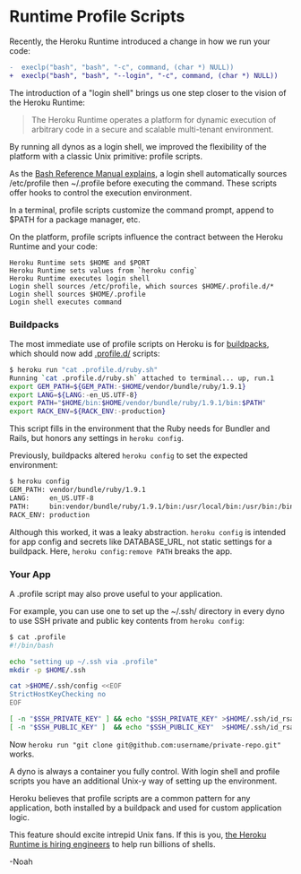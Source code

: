 # Runtime Profile Scripts

Recently, the Heroku Runtime introduced a change in how we run your code:

```diff
-  execlp("bash", "bash", "-c", command, (char *) NULL))
+  execlp("bash", "bash", "--login", "-c", command, (char *) NULL))
```

The introduction of a "login shell" brings us one step closer to the vision of the Heroku Runtime: 

> The Heroku Runtime operates a platform for dynamic execution of arbitrary code in a secure and scalable multi-tenant environment.

By running all dynos as a login shell, we improved the flexibility of the platform with a classic Unix primitive: profile scripts.

As the [Bash Reference Manual explains](http://www.gnu.org/software/bash/manual/bashref.html#Bash-Startup-Files), a login shell automatically sources /etc/profile then ~/.profile before executing the command. These scripts offer hooks to control the execution environment.

In a terminal, profile scripts customize the command prompt, append to $PATH for a package manager, etc.

On the platform, profile scripts influence the contract between the Heroku Runtime and your code:

```
Heroku Runtime sets $HOME and $PORT
Heroku Runtime sets values from `heroku config`
Heroku Runtime executes login shell 
Login shell sources /etc/profile, which sources $HOME/.profile.d/*
Login shell sources $HOME/.profile
Login shell executes command
```

### Buildpacks

The most immediate use of profile scripts on Heroku is for [buildpacks](https://devcenter.heroku.com/articles/buildpacks), which should now add [.profile.d/](https://devcenter.heroku.com/articles/labs-dot-profile-d) scripts:

```bash
$ heroku run "cat .profile.d/ruby.sh"
Running `cat .profile.d/ruby.sh` attached to terminal... up, run.1
export GEM_PATH=${GEM_PATH:-$HOME/vendor/bundle/ruby/1.9.1}
export LANG=${LANG:-en_US.UTF-8}
export PATH="$HOME/bin:$HOME/vendor/bundle/ruby/1.9.1/bin:$PATH"
export RACK_ENV=${RACK_ENV:-production}
```

This script fills in the environment that the Ruby needs for Bundler and Rails, but honors any settings in `heroku config`.

Previously, buildpacks altered `heroku config` to set the expected environment:

```bash
$ heroku config
GEM_PATH: vendor/bundle/ruby/1.9.1
LANG:     en_US.UTF-8
PATH:     bin:vendor/bundle/ruby/1.9.1/bin:/usr/local/bin:/usr/bin:/bin
RACK_ENV: production
```

Although this worked, it was a leaky abstraction. `heroku config` is intended for app config and secrets like DATABASE_URL, not static settings for a buildpack. Here, `heroku config:remove PATH` breaks the app.

### Your App

A .profile script may also prove useful to your application.

For example, you can use one to set up the ~/.ssh/ directory in every dyno to use SSH private and public key contents from `heroku config`:

```bash
$ cat .profile
#!/bin/bash

echo "setting up ~/.ssh via .profile"
mkdir -p $HOME/.ssh

cat >$HOME/.ssh/config <<EOF
StrictHostKeyChecking no
EOF

[ -n "$SSH_PRIVATE_KEY" ] && echo "$SSH_PRIVATE_KEY" >$HOME/.ssh/id_rsa
[ -n "$SSH_PUBLIC_KEY" ]  && echo "$SSH_PUBLIC_KEY"  >$HOME/.ssh/id_rsa.pub
```

Now `heroku run "git clone git@github.com:username/private-repo.git"` works.

A dyno is always a container you fully control. With login shell and profile scripts you have an additional Unix-y way of setting up the environment.

Heroku believes that profile scripts are a common pattern for any application, both installed by a buildpack and used for custom application logic.

This feature should excite intrepid Unix fans. If this is you, [the Heroku Runtime is hiring engineers](http://heroku.theresumator.com/apply/W4eur1/Systems-Engineer.html) to help run billions of shells.

-Noah